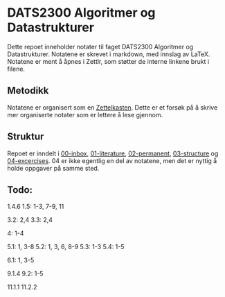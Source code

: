 # DATS2300 Algoritmer og Datastrukturer
Dette repoet inneholder notater til faget DATS2300 Algoritmer og Datastrukturer. Notatene er skrevet i markdown, med innslag av LaTeX. Notatene er ment å åpnes i Zettlr, som støtter de interne linkene brukt i filene.

## Metodikk
Notatene er organisert som en [Zettelkasten](https://en.wikipedia.org/wiki/Zettelkasten). Dette er et forsøk på å skrive mer organiserte notater som er lettere å lese gjennom.

## Struktur
Repoet er inndelt i [00-inbox]([[20250818100346]]), [01-literature]([[20250818100350]]), [02-permanent]([[20250818100355]]),  [03-structure]([[20250818100401]]) og [04-excercises]([[20250818100409]]). 04 er ikke egentlig en del av notatene, men det er nyttig å holde oppgaver på samme sted.

## Todo:
1.4.6
1.5: 1-3, 7-9, 11

3.2: 2,4
3.3: 2,4

4: 1-4

5.1: 1, 3-8
5.2: 1, 3, 6, 8-9
5.3: 1-3
5.4: 1-5

6.1: 1, 3-5

9.1.4
9.2: 1-5

11.1.1
11.2.2